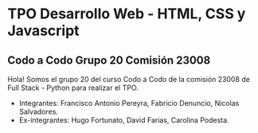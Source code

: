 # TPO Desarrollo Web - HTML, CSS y Javascript
## Codo a Codo Grupo 20 Comisión 23008 
Hola! Somos el grupo 20 del curso Codo a Codo de la comisión 23008 de Full Stack - Python para realizar el TPO.
- Integrantes: Francisco Antonio Pereyra, Fabricio Denuncio, Nicolas Salvadores.
- Ex-integrantes: Hugo Fortunato, David Farias, Carolina Podesta.
